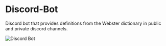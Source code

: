 # Discord-Bot
Discord bot that provides definitions from the Webster dictionary in public and private discord channels.





![Discord Bot](https://github.com/WillCaton2350/Discord-Bot/assets/54005049/fd291926-4891-4376-8e0a-2cea9eb06ca2)
